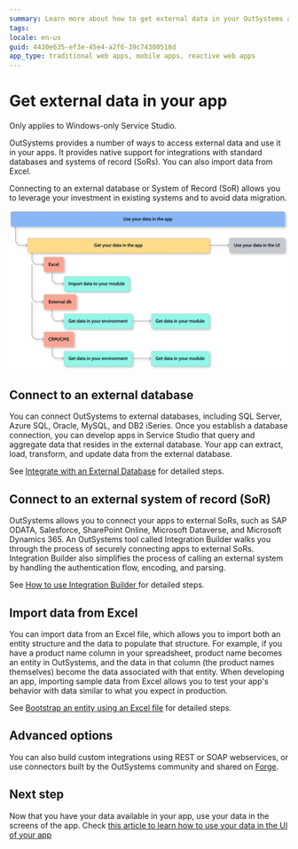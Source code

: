 ```yaml
---
summary: Learn more about how to get external data in your OutSystems applications. This article summarizes ways to use external data with OutSystems.
tags:
locale: en-us
guid: 4430e635-ef3e-45e4-a2f6-39c74300518d
app_type: traditional web apps, mobile apps, reactive web apps
---
```


# Get external data in your app

<div class="info" markdown="1">

Only applies to Windows-only Service Studio.

</div>

OutSystems provides a number of ways to access external data and use it in your apps. It provides native support for integrations with standard databases and systems of record (SoRs). You can also import data from Excel. 

Connecting to an external database or System of Record (SoR) allows you to leverage your investment in existing systems and to avoid data migration.

![Process overview and options for getting your own external data in your app](images/get-data-diag.png)

## Connect to an external database

You can connect OutSystems to external databases, including SQL Server, Azure SQL, Oracle, MySQL, and DB2 iSeries. Once you establish a database connection, you can develop apps in Service Studio that query and aggregate data that resides in the external database. Your app can extract, load, transform, and update data from the external database.

See [Integrate with an External Database](../../extensibility-and-integration/external-database/connect-external-db.md) for detailed steps.

## Connect to an external system of record (SoR)

OutSystems allows you to connect your apps to external SoRs, such as SAP ODATA, Salesforce, SharePoint Online, Microsoft Dataverse, and Microsoft Dynamics 365.  An OutSystems tool called Integration Builder walks you through the process of securely connecting apps to external SoRs. Integration Builder also simplifies the process of calling an external system by handling the authentication flow, encoding, and parsing. 

See [How to use Integration Builder ](../../extensibility-and-integration/integration-builder/use.md) for detailed steps.

## Import data from Excel

You can import data from an Excel file, which allows you to import both an entity structure and the data to populate that structure. For example, if you have a product name column in your spreadsheet, product name becomes an entity in OutSystems, and the data in that column (the product names themselves) become the data associated with that entity. When developing an app, importing sample data from Excel allows you to test your app's behavior with data similar to what you expect in production. 

See [Bootstrap an entity using an Excel file](../../develop/data/excel-bootstrap.md) for detailed steps.

## Advanced options

You can also build custom integrations using REST or SOAP webservices, or use connectors built by the OutSystems community and shared on [Forge](https://www.outsystems.com/forge/).

## Next step

Now that you have your data available in your app, use your data in the screens of the app. Check [this article to learn how to use your data in the UI of your app](replace-data-sauce.md)
